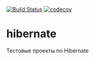 [![Build Status](https://travis-ci.org/rumyantsev-alexey/hibernate.svg?branch=master)](https://travis-ci.org/rumyantsev-alexey/hibernate)
[![codecov](https://codecov.io/gh/rumyantsev-alexey/hibernate/branch/master/graph/badge.svg)](https://codecov.io/gh/rumyantsev-alexey/hibernate)

# hibernate
Тестовые проекты по Hibernate


